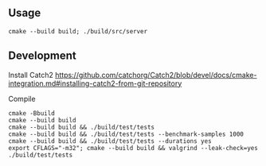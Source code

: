 ## Usage

```
cmake --build build; ./build/src/server
```

## Development

Install Catch2
https://github.com/catchorg/Catch2/blob/devel/docs/cmake-integration.md#installing-catch2-from-git-repository

Compile
```
cmake -Bbuild
cmake --build build
cmake --build build && ./build/test/tests
cmake --build build && ./build/test/tests --benchmark-samples 1000
cmake --build build && ./build/test/tests --durations yes
export CFLAGS="-m32"; cmake --build build && valgrind --leak-check=yes ./build/test/tests
```
